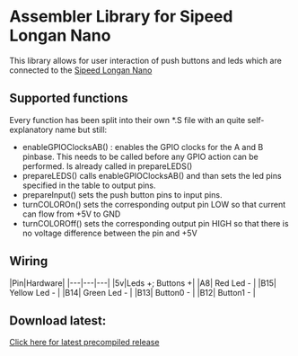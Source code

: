 # Assembler Library for Sipeed Longan Nano

This library allows for user interaction of push buttons and leds which are connected to the [Sipeed Longan Nano](https://longan.sipeed.com/en/)

## Supported functions
Every function has been split into their own *.S file with an quite self-explanatory name but still:
* enableGPIOClocksAB() : enables the GPIO clocks for the A and B pinbase. This needs to be called before any GPIO action can be performed. Is already called in prepareLEDS()
* prepareLEDS() calls enableGPIOClocksAB() and than sets the led pins specified in the table to output pins.
* prepareInput() sets the push button pins to input pins.
* turnCOLOROn() sets the corresponding output pin LOW so that current can flow from +5V to GND
* turnCOLOROff() sets the corresponding output pin HIGH so that there is no voltage difference between the pin and +5V


## Wiring
|Pin|Hardware|
|---|---|---|
|5v|Leds +; Buttons +|
|A8| Red Led - |
|B15| Yellow Led - |
|B14| Green Led - |
|B13| Button0 - |
|B12| Button1 - |

## Download latest:
[Click here for latest precompiled release](https://github.com/ChococookieOS/Sipeed-Longan-Nano-Traffic-Light-Library/releases)